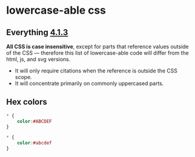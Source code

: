 # lowercase-able css

## Everything [4.1.3](https://www.w3.org/TR/CSS2/syndata.html#syntax)
**All CSS is case insensitive**, except for parts that reference values outside of the CSS — therefore this list of lowercase-able code will differ from the html, js, and svg versions.

- It will only require citations when the reference is outside the CSS scope.
- It will concentrate primarily on commonly uppercased parts.

## Hex colors

```css
* {
    color:#ABCDEF
}
```

```css
* {
    color:#abcdef
}
```

